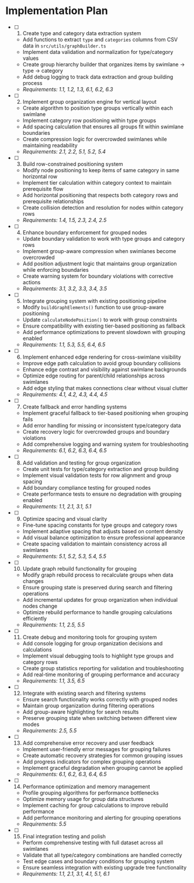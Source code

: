 # Implementation Plan

- [ ] 1. Create type and category data extraction system
  - Add functions to extract `type` and `categories` columns from CSV data in `src/utils/graphBuilder.ts`
  - Implement data validation and normalization for type/category values
  - Create group hierarchy builder that organizes items by swimlane → type → category
  - Add debug logging to track data extraction and group building process
  - _Requirements: 1.1, 1.2, 1.3, 6.1, 6.2, 6.3_

- [ ] 2. Implement group organization engine for vertical layout
  - Create algorithm to position type groups vertically within each swimlane
  - Implement category row positioning within type groups
  - Add spacing calculation that ensures all groups fit within swimlane boundaries
  - Create compression logic for overcrowded swimlanes while maintaining readability
  - _Requirements: 2.1, 2.2, 5.1, 5.2, 5.4_

- [ ] 3. Build row-constrained positioning system
  - Modify node positioning to keep items of same category in same horizontal row
  - Implement tier calculation within category context to maintain prerequisite flow
  - Add horizontal positioning that respects both category rows and prerequisite relationships
  - Create collision detection and resolution for nodes within category rows
  - _Requirements: 1.4, 1.5, 2.3, 2.4, 2.5_

- [ ] 4. Enhance boundary enforcement for grouped nodes
  - Update boundary validation to work with type groups and category rows
  - Implement group-aware compression when swimlanes become overcrowded
  - Add position adjustment logic that maintains group organization while enforcing boundaries
  - Create warning system for boundary violations with corrective actions
  - _Requirements: 3.1, 3.2, 3.3, 3.4, 3.5_

- [ ] 5. Integrate grouping system with existing positioning pipeline
  - Modify `buildGraphElements()` function to use group-aware positioning
  - Update `calculateNodePosition()` to work with group constraints
  - Ensure compatibility with existing tier-based positioning as fallback
  - Add performance optimizations to prevent slowdown with grouping enabled
  - _Requirements: 1.1, 5.3, 5.5, 6.4, 6.5_

- [ ] 6. Implement enhanced edge rendering for cross-swimlane visibility
  - Improve edge path calculation to avoid group boundary collisions
  - Enhance edge contrast and visibility against swimlane backgrounds
  - Optimize edge routing for parent/child relationships across swimlanes
  - Add edge styling that makes connections clear without visual clutter
  - _Requirements: 4.1, 4.2, 4.3, 4.4, 4.5_

- [ ] 7. Create fallback and error handling systems
  - Implement graceful fallback to tier-based positioning when grouping fails
  - Add error handling for missing or inconsistent type/category data
  - Create recovery logic for overcrowded groups and boundary violations
  - Add comprehensive logging and warning system for troubleshooting
  - _Requirements: 6.1, 6.2, 6.3, 6.4, 6.5_

- [ ] 8. Add validation and testing for group organization
  - Create unit tests for type/category extraction and group building
  - Implement visual validation tests for row alignment and group spacing
  - Add boundary compliance testing for grouped nodes
  - Create performance tests to ensure no degradation with grouping enabled
  - _Requirements: 1.1, 2.1, 3.1, 5.1_

- [ ] 9. Optimize spacing and visual clarity
  - Fine-tune spacing constants for type groups and category rows
  - Implement adaptive spacing that adjusts based on content density
  - Add visual balance optimization to ensure professional appearance
  - Create spacing validation to maintain consistency across all swimlanes
  - _Requirements: 5.1, 5.2, 5.3, 5.4, 5.5_

- [ ] 10. Update graph rebuild functionality for grouping
  - Modify graph rebuild process to recalculate groups when data changes
  - Ensure grouping state is preserved during search and filtering operations
  - Add incremental updates for group organization when individual nodes change
  - Optimize rebuild performance to handle grouping calculations efficiently
  - _Requirements: 1.1, 2.5, 5.5_

- [ ] 11. Create debug and monitoring tools for grouping system
  - Add console logging for group organization decisions and calculations
  - Implement visual debugging tools to highlight type groups and category rows
  - Create group statistics reporting for validation and troubleshooting
  - Add real-time monitoring of grouping performance and accuracy
  - _Requirements: 1.1, 3.5, 6.5_

- [ ] 12. Integrate with existing search and filtering systems
  - Ensure search functionality works correctly with grouped nodes
  - Maintain group organization during filtering operations
  - Add group-aware highlighting for search results
  - Preserve grouping state when switching between different view modes
  - _Requirements: 2.5, 5.5_

- [ ] 13. Add comprehensive error recovery and user feedback
  - Implement user-friendly error messages for grouping failures
  - Create automatic recovery strategies for common grouping issues
  - Add progress indicators for complex grouping operations
  - Implement graceful degradation when grouping cannot be applied
  - _Requirements: 6.1, 6.2, 6.3, 6.4, 6.5_

- [ ] 14. Performance optimization and memory management
  - Profile grouping algorithms for performance bottlenecks
  - Optimize memory usage for group data structures
  - Implement caching for group calculations to improve rebuild performance
  - Add performance monitoring and alerting for grouping operations
  - _Requirements: 5.5_

- [ ] 15. Final integration testing and polish
  - Perform comprehensive testing with full dataset across all swimlanes
  - Validate that all type/category combinations are handled correctly
  - Test edge cases and boundary conditions for grouping system
  - Ensure seamless integration with existing upgrade tree functionality
  - _Requirements: 1.1, 2.1, 3.1, 4.1, 5.1, 6.1_
